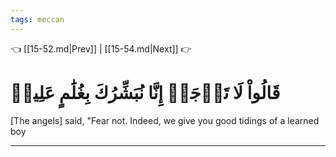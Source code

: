 ```yaml
---
tags: meccan
---
```


👈 [[15-52.md|Prev]] | [[15-54.md|Next]] 👉

# قَالُواْ لَا تَوۡجَلۡ إِنَّا نُبَشِّرُكَ بِغُلَٰمٍ عَلِيمٖ

[The angels] said, "Fear not. Indeed, we give you good tidings of a learned boy

---

